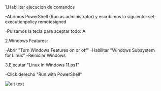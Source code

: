 1.Habilitar ejecucion de comandos

-Abrimos PowerShell (Run as administrator) y escribimos lo siguiente:
set-executionpolicy remotesigned

-Pulsamos la tecla para aceptar todo:
A


2.Windows Features:

-Abrir "Turn Windows Features on or off"
-Habilitar "Windows Subsystem for Linux"
-Reiniciar Windows


3.Ejecutar "Linux in Windows 11.ps1"

-Click derecho "Run with PowerShell"

![alt text]((https://github.com/ibaicolegio/FStudenVitoria/blob/main/1.Linux%20in%20Windows%2011/Windows%20Features.png)https://github.com/ibaicolegio/FStudenVitoria/blob/main/1.Linux%20in%20Windows%2011/Windows%20Features.png)
